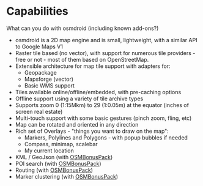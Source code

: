 # Capabilities 

What can you do with osmdroid (including known add-ons?)

 * osmdroid is a 2D map engine and is small, lightweight, with a similar API to Google Maps V1
 * Raster tile based (no vector), with support for numerous tile providers - free or not - most of them based on OpenStreetMap. 
 * Extensible architecture for map tile support with adapters for:
   * Geopackage
   * Mapsforge (vector)
   * Basic WMS support
 * Tiles available online/offline/embedded, with pre-caching options
 * Offline support using a variety of tile archive types
 * Supports zoom 0 (1:15Mkm) to 29 (1:0.05m) at the equator (inches of screen real estate)
 * Multi-touch support with some basic gestures (pinch zoom, fling, etc)
 * Map can be rotated and oriented in any direction
 * Rich set of Overlays - "things you want to draw on the map": 
   * Markers, Polylines and Polygons - with popup bubbles if needed
   * Compass, minimap, scalebar
   * My current location
 * KML / GeoJson (with [OSMBonusPack](https://github.com/MKergall/osmbonuspack/))
 * POI search (with [OSMBonusPack](https://github.com/MKergall/osmbonuspack/))
 * Routing (with [OSMBonusPack](https://github.com/MKergall/osmbonuspack/))
 * Marker clustering (with [OSMBonusPack](https://github.com/MKergall/osmbonuspack/))